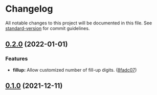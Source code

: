 # Changelog

All notable changes to this project will be documented in this file. See [standard-version](https://github.com/conventional-changelog/standard-version) for commit guidelines.

## [0.2.0](https://github.com/miniwangdali/batch-rename/compare/v0.1.0...v0.2.0) (2022-01-01)


### Features

* **fillup:** Allow customized number of fill-up digits. ([8fadc07](https://github.com/miniwangdali/batch-rename/commit/8fadc072fc29d7f9232342a63d9f648a91318f40))

## [0.1.0](https://github.com/miniwangdali/batch-rename/compare/v0.1.0-beta...v0.1.0) (2021-12-11)
